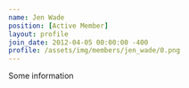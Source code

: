 ```yaml
---
name: Jen Wade
position: [Active Member]
layout: profile
join_date: 2012-04-05 00:00:00 -400
profile: /assets/img/members/jen_wade/0.png
---
```

Some information